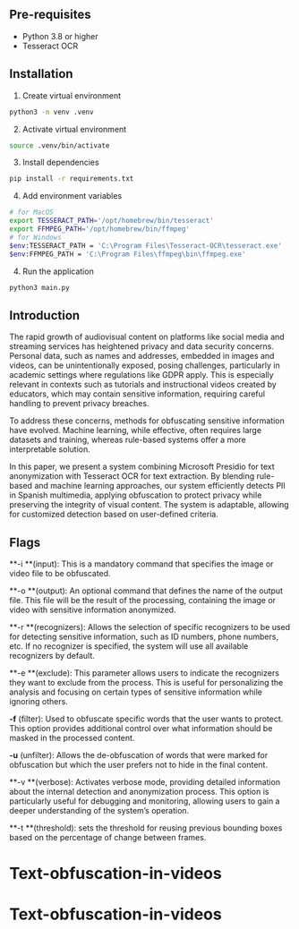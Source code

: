 ## Pre-requisites
- Python 3.8 or higher
- Tesseract OCR

## Installation

1. Create virtual environment
```bash
python3 -m venv .venv
```

2. Activate virtual environment
```bash
source .venv/bin/activate
```

3. Install dependencies
```bash
pip install -r requirements.txt
```

4. Add environment variables
```bash
# for MacOS
export TESSERACT_PATH='/opt/homebrew/bin/tesseract'
export FFMPEG_PATH='/opt/homebrew/bin/ffmpeg'
# for Windows
$env:TESSERACT_PATH = 'C:\Program Files\Tesseract-OCR\tesseract.exe'
$env:FFMPEG_PATH = 'C:\Program Files\ffmpeg\bin\ffmpeg.exe'
```

4. Run the application
```bash
python3 main.py
```
## Introduction
The rapid growth of audiovisual content on platforms like social media and streaming services has heightened privacy and data security concerns. Personal data, such as names and addresses, embedded in images and videos, can be unintentionally exposed, posing challenges, particularly in academic settings where regulations like GDPR apply. This is especially relevant in contexts such as tutorials and instructional videos created by educators, which may contain sensitive information, requiring careful handling to prevent privacy breaches.

To address these concerns, methods for obfuscating sensitive information have evolved. Machine learning, while effective, often requires large datasets and training, whereas rule-based systems offer a more interpretable solution.

In this paper, we present a system combining Microsoft Presidio for text anonymization with Tesseract OCR for text extraction. By blending rule-based and machine learning approaches, our system efficiently detects PII in Spanish multimedia, applying obfuscation to protect privacy while preserving the integrity of visual content. The system is adaptable, allowing for customized detection based on user-defined criteria.

## Flags

**-i **(input): This is a mandatory command that specifies the image or video file to be obfuscated.

**-o **(output): An optional command that defines the name of the output file. This file will be the result of the processing, containing the image or video with sensitive information anonymized.

**-r **(recognizers): Allows the selection of specific recognizers to be used for detecting sensitive information, such as ID numbers, phone numbers, etc. If no recognizer is specified, the system will use all available recognizers by default.

**-e **(exclude): This parameter allows users to indicate the recognizers they want to exclude from the process. This is useful for personalizing the analysis and focusing on certain types of sensitive information while ignoring others.

**-f** (filter): Used to obfuscate specific words that the user wants to protect. This option provides additional control over what information should be masked in the processed content.

**-u** (unfilter): Allows the de-obfuscation of words that were marked for obfuscation but which the user prefers not to hide in the final content.

**-v **(verbose): Activates verbose mode, providing detailed information about the internal detection and anonymization process. This option is particularly useful for debugging and monitoring, allowing users to gain a deeper understanding of the system’s operation.

**-t **(threshold): sets the threshold for reusing previous bounding boxes based on the percentage of change between frames.

# Text-obfuscation-in-videos
# Text-obfuscation-in-videos
